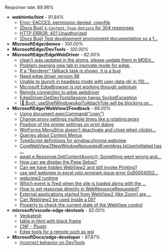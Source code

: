 Response rate: 89.96%

* **webhintio/hint** - _91.84%_
  * [Error: EACCES: permission denied, copyfile](https://github.com/webhintio/hint/issues/5432)
  * [[Docs Bug] `X-Content-Type-Options` for 304 responses](https://github.com/webhintio/hint/issues/5417)
  * [HTTP ERROR: 401 Unauthorized](https://github.com/webhintio/hint/issues/5362)
  * [[Docs Bug] Test development environment documentation so a f...](https://github.com/webhintio/hint/issues/5404)
* **MicrosoftEdge/demos** - _100.00%_
* **MicrosoftEdge/DevTools** - _100.00%_
* **MicrosoftEdge/EdgeWebDriver** - _82.00%_
  * [clear() was updated in the atoms, please update them in MDEd...](https://github.com/MicrosoftEdge/EdgeWebDriver/issues/73)
  * [Problem opening new tab in inprivate mode for edge.](https://github.com/MicrosoftEdge/EdgeWebDriver/issues/72)
  * [If a "Renderer" fallback task is shown, it is a bug](https://github.com/MicrosoftEdge/EdgeWebDriver/issues/71)
  * [Need edge driver version 98](https://github.com/MicrosoftEdge/EdgeWebDriver/issues/70)
  * [Unable to launch in headless mode with user-data-dir in 110....](https://github.com/MicrosoftEdge/EdgeWebDriver/issues/69)
  * [Microsoft EdgeBrowser is not working through selenium](https://github.com/MicrosoftEdge/EdgeWebDriver/issues/68)
  * [Remote connection to edge webdriver](https://github.com/MicrosoftEdge/EdgeWebDriver/issues/67)
  * [EdgeDriver.GetDevToolsSession hangs SocketException](https://github.com/MicrosoftEdge/EdgeWebDriver/issues/65)
  * [[🐛 Bug]: useShellWindowsApiToAttachToIe will be blocking on...](https://github.com/MicrosoftEdge/EdgeWebDriver/issues/34)
* **MicrosoftEdge/WebView2Feedback** - _66.00%_
  * [Using document.execCommand("copy")](https://github.com/MicrosoftEdge/WebView2Feedback/issues/3291)
  * [Change proxy settings multiple times like a rotating proxy](https://github.com/MicrosoftEdge/WebView2Feedback/issues/3290)
  * [Position of the printer settings on print dialog](https://github.com/MicrosoftEdge/WebView2Feedback/issues/3289)
  * [WinForms MenuStrip doesn't deactivate and close when clickin...](https://github.com/MicrosoftEdge/WebView2Feedback/issues/3288)
  * [Queries about Context Menus](https://github.com/MicrosoftEdge/WebView2Feedback/issues/3282)
  * [TypeScript definitions for window.chrome.webview](https://github.com/MicrosoftEdge/WebView2Feedback/issues/3273)
  * [CoreWebView2NewWindowRequestedEventArgs.IsUserInitiated has ...](https://github.com/MicrosoftEdge/WebView2Feedback/issues/3255)
  * [await e.Response.GetContentAsync(); Something went wrong and...](https://github.com/MicrosoftEdge/WebView2Feedback/issues/3283)
  * [How can we display the Page Setup?](https://github.com/MicrosoftEdge/WebView2Feedback/issues/3270)
  * [Can we have hidden WebView2 and still invoke Printing?](https://github.com/MicrosoftEdge/WebView2Feedback/issues/3266)
  * [use wpf webview in excel vsto program issue error 0x80004002...](https://github.com/MicrosoftEdge/WebView2Feedback/issues/3261)
  * [webview2 runtime](https://github.com/MicrosoftEdge/WebView2Feedback/issues/3257)
  * [Which event is fired when the site is loaded along with the ...](https://github.com/MicrosoftEdge/WebView2Feedback/issues/3253)
  * [How to set response directly in WebResourceRequested?](https://github.com/MicrosoftEdge/WebView2Feedback/issues/3252)
  * [External applications started from WebView2 (like Zoom) are ...](https://github.com/MicrosoftEdge/WebView2Feedback/issues/3245)
  * [Can WebView2 be used inside a Dll?](https://github.com/MicrosoftEdge/WebView2Feedback/issues/3240)
  * [Property to check the current state of the WebView control](https://github.com/MicrosoftEdge/WebView2Feedback/issues/3239)
* **microsoft/vscode-edge-devtools** - _92.00%_
  * [Venkatesh](https://github.com/microsoft/vscode-edge-devtools/issues/1399)
  * [table in html with black frame ](https://github.com/microsoft/vscode-edge-devtools/issues/1398)
  * [CNF - Plugin](https://github.com/microsoft/vscode-edge-devtools/issues/1397)
  * [Edge tools for a remote such as wsl](https://github.com/microsoft/vscode-edge-devtools/issues/1396)
* **MicrosoftDocs/edge-developer** - _97.87%_
  * [incorrect behavior on DevTools](https://github.com/MicrosoftDocs/edge-developer/issues/2491)